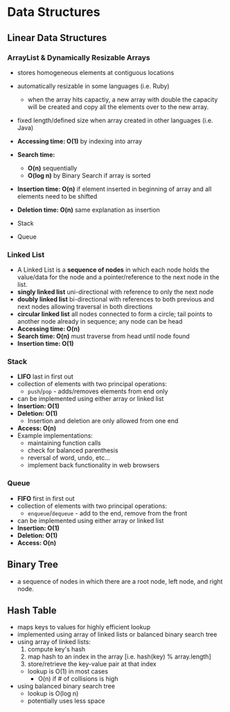 # Data Structures

## Linear Data Structures

### ArrayList & Dynamically Resizable Arrays
* stores homogeneous elements at contiguous locations
* automatically resizable in some languages (i.e. Ruby)
  * when the array hits capactiy, a new array with double the capacity will be created and copy all the elements over to the new array.
* fixed length/defined size when array created in other languages (i.e. Java)
* **Accessing time: O(1)** by indexing into array
* **Search time:** 
  * **O(n)** sequentially
  * **O(log n)** by Binary Search if array is sorted
* **Insertion time: O(n)** if element inserted in beginning of array and all elements need to be shifted
* **Deletion time: O(n)** same explanation as insertion

* Stack
* Queue

### Linked List
* A Linked List is a **sequence of nodes** in which each node holds the value/data for the node and a pointer/reference to the next node in the list. 
* **singly linked list** uni-directional with reference to only the next node
* **doubly linked list** bi-directional with references to both previous and next nodes allowing traversal in both directions
* **circular linked list** all nodes connected to form a circle; tail points to another node already in sequence; any node can be head
* **Accessing time: O(n)**
* **Search time: O(n)** must traverse from head until node found
* **Insertion time: O(1)**

### Stack
* **LIFO** last in first out
* collection of elements with two principal operations: 
  * `push`/`pop` - adds/removes elements from end only
* can be implemented using either array or linked list
* **Insertion: O(1)**
* **Deletion: O(1)**
  * Insertion and deletion are only allowed from one end
* **Access: O(n)**
* Example implementations: 
  * maintaining function calls
  * check for balanced parenthesis
  * reversal of word, undo, etc...
  * implement back functionality in web browsers

### Queue
* **FIFO** first in first out
* collection of elements with two principal operations:
  * `enqueue`/`dequeue` - add to the end, remove from the front
* can be implemented using either array or linked list
* **Insertion: O(1)**
* **Deletion: O(1)**
* **Access: O(n)**


## Binary Tree
* a sequence of nodes in which there are a root node, left node, and right node.

## Hash Table
* maps keys to values for highly efficient lookup
* implemented using array of linked lists or balanced binary search tree
* using array of linked lists:
  1. compute key's hash
  2. map hash to an index in the array [i.e. hash(key) % array.length]
  3. store/retrieve the key-value pair at that index
  * lookup is O(1) in most cases
    * O(n) if # of collisions is high
* using balanced binary search tree
  * lookup is O(log n)
  * potentially uses less space